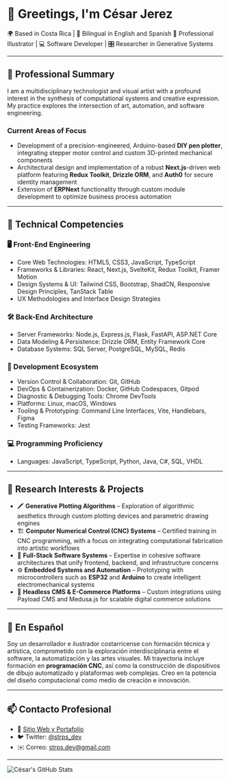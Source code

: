 # 👋 Greetings, I'm César Jerez

🌍 Based in Costa Rica | 💬 Bilingual in English and Spanish
🎨 Professional Illustrator | 💻 Software Developer | 🎛 Researcher in Generative Systems

---

## 🧠 Professional Summary

I am a multidisciplinary technologist and visual artist with a profound interest in the synthesis of computational systems and creative expression. My practice explores the intersection of art, automation, and software engineering.

### Current Areas of Focus

* Development of a precision-engineered, Arduino-based **DIY pen plotter**, integrating stepper motor control and custom 3D-printed mechanical components
* Architectural design and implementation of a robust **Next.js**-driven web platform featuring **Redux Toolkit**, **Drizzle ORM**, and **Auth0** for secure identity management
* Extension of **ERPNext** functionality through custom module development to optimize business process automation

---

## 🔨 Technical Competencies

### 🖥️ Front-End Engineering

* Core Web Technologies: HTML5, CSS3, JavaScript, TypeScript
* Frameworks & Libraries: React, Next.js, SvelteKit, Redux Toolkit, Framer Motion
* Design Systems & UI: Tailwind CSS, Bootstrap, ShadCN, Responsive Design Principles, TanStack Table
* UX Methodologies and Interface Design Strategies

### 🛠️ Back-End Architecture

* Server Frameworks: Node.js, Express.js, Flask, FastAPI, ASP.NET Core
* Data Modeling & Persistence: Drizzle ORM, Entity Framework Core
* Database Systems: SQL Server, PostgreSQL, MySQL, Redis

### 🧰 Development Ecosystem

* Version Control & Collaboration: Git, GitHub
* DevOps & Containerization: Docker, GitHub Codespaces, Gitpod
* Diagnostic & Debugging Tools: Chrome DevTools
* Platforms: Linux, macOS, Windows
* Tooling & Prototyping: Command Line Interfaces, Vite, Handlebars, Figma
* Testing Frameworks: Jest

### 💻 Programming Proficiency

* Languages: JavaScript, TypeScript, Python, Java, C#, SQL, VHDL

---

## 🚀 Research Interests & Projects

* 🖍️ **Generative Plotting Algorithms** – Exploration of algorithmic aesthetics through custom plotting devices and parametric drawing engines
* 🏗️ **Computer Numerical Control (CNC) Systems** – Certified training in CNC programming, with a focus on integrating computational fabrication into artistic workflows
* 🧱 **Full-Stack Software Systems** – Expertise in cohesive software architectures that unify frontend, backend, and infrastructure concerns
* ⚙️ **Embedded Systems and Automation** – Prototyping with microcontrollers such as **ESP32** and **Arduino** to create intelligent electromechanical systems
* 🛒 **Headless CMS & E-Commerce Platforms** – Custom integrations using Payload CMS and Medusa.js for scalable digital commerce solutions

---

## 📣 En Español

Soy un desarrollador e ilustrador costarricense con formación técnica y artística, comprometido con la exploración interdisciplinaria entre el software, la automatización y las artes visuales. Mi trayectoria incluye formación en **programación CNC**, así como la construcción de dispositivos de dibujo automatizado y plataformas web complejas. Creo en la potencia del diseño computacional como medio de creación e innovación.

---

## 📫 Contacto Profesional

* 💼 [Sitio Web y Portafolio](https://strps.dev)
* 🐦 Twitter: [@strps_dev](https://x.com/strps_dev)
* ✉️ Correo: [strps.dev@gmail.com](mailto:strps.dev@gmail.com)

---

![César's GitHub Stats](https://github-readme-stats.vercel.app/api?username=strps\&show_icons=true\&theme=radical)
